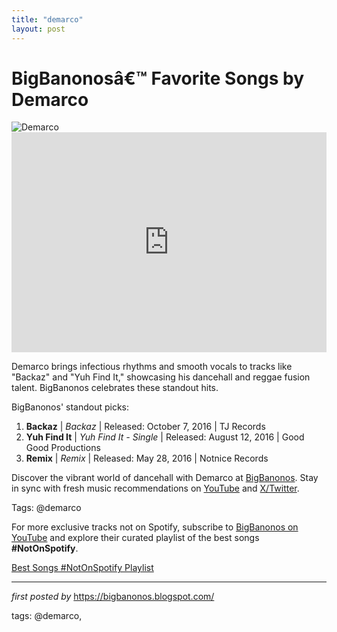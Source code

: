 ```yaml
---
title: "demarco"
layout: post
---
```

<!-- Title of the Post -->
<h1 >BigBanonosâ€™ Favorite Songs by Demarco</h1> <!-- Featured Image -->
<div > <img src="https://i.scdn.co/image/ab67616d0000b2739d377496c6bc8724b521222d" alt="Demarco">
</div> <!-- Spotify Embed -->
<div > <iframe src="https://open.spotify.com/embed/playlist/3I5CluRrbYXj17xX940H6v?utm_source=generator" width="100%" height="352" frameBorder="0" allowfullscreen="" allow="autoplay; clipboard-write; encrypted-media; fullscreen; picture-in-picture" loading="lazy"></iframe>
</div> <!-- Introductory Text -->
<p >Demarco brings infectious rhythms and smooth vocals to tracks like "Backaz" and "Yuh Find It," showcasing his dancehall and reggae fusion talent. BigBanonos celebrates these standout hits.</p> <!-- Song Highlights -->
<div > <p>BigBanonos' standout picks:</p> <ol> <li><strong>Backaz</strong> | <em>Backaz</em> | Released: October 7, 2016 | TJ Records</li> <li><strong>Yuh Find It</strong> | <em>Yuh Find It - Single</em> | Released: August 12, 2016 | Good Good Productions</li> <li><strong>Remix</strong> | <em>Remix</em> | Released: May 28, 2016 | Notnice Records</li> </ol>
</div> <!-- Footer Links -->
<div > <p>Discover the vibrant world of dancehall with Demarco at <a href="https://bigbanonos.blogspot.com/" target="_blank">BigBanonos</a>. Stay in sync with fresh music recommendations on <a href="https://www.youtube.com/@BigBanonos" target="_blank">YouTube</a> and <a href="https://x.com/bigbanonos" target="_blank">X/Twitter</a>.</p>
</div> <!-- Tags -->
<p >Tags: @demarco</p>


<!--Subscribe and Playlist Links-->
<div>
    <p>For more exclusive tracks not on Spotify, subscribe to <a href="https://www.youtube.com/@BigBanonos" target="_blank">BigBanonos on YouTube</a> and explore their curated playlist of the best songs <strong>#NotOnSpotify</strong>.</p>
    <p><a href="https://www.youtube.com/playlist?list=PLtuNtuTatqI0kFahUCbtbfenC_ET5O_tr" target="_blank">Best Songs #NotOnSpotify Playlist<br /></a></p></div>

<hr />

<p><em>first posted by</em> <a href="https://bigbanonos.blogspot.com/" rel="noopener" target="_new">https://bigbanonos.blogspot.com/</a></p>

<p>tags: @demarco,</p>
